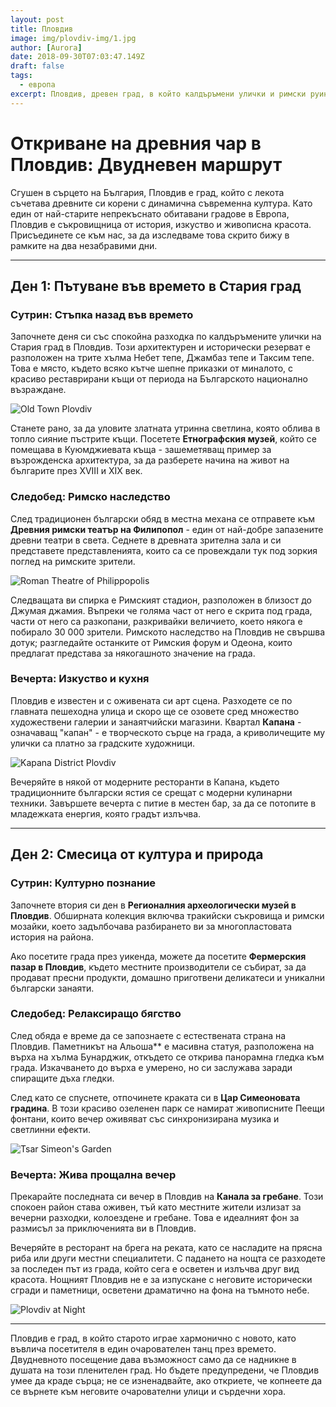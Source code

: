 ```yaml
---
layout: post
title: Пловдив
image: img/plovdiv-img/1.jpg
author: [Aurora]
date: 2018-09-30T07:03:47.149Z
draft: false
tags:
  - европа
excerpt: Пловдив, древен град, в който калдъръмени улички и римски руини се срещат с динамична съвременна култура, завладява посетителите с очарователната си смесица от история и съвременност.
---
```


# Откриване на древния чар в Пловдив: Двудневен маршрут

Сгушен в сърцето на България, Пловдив е град, който с лекота съчетава древните си корени с динамична съвременна култура. Като един от най-старите непрекъснато обитавани градове в Европа, Пловдив е съкровищница от история, изкуство и живописна красота. Присъединете се към нас, за да изследваме това скрито бижу в рамките на два незабравими дни.

---

## Ден 1: Пътуване във времето в Стария град

### Сутрин: Стъпка назад във времето

Започнете деня си със спокойна разходка по калдъръмените улички на Стария град в Пловдив. Този архитектурен и исторически резерват е разположен на трите хълма Небет тепе, Джамбаз тепе и Таксим тепе. Това е място, където всяко кътче шепне приказки от миналото, с красиво реставрирани къщи от периода на Българското национално възраждане.

![Old Town Plovdiv](img/plovdiv-img/1.jpg)

Станете рано, за да уловите златната утринна светлина, която облива в топло сияние пъстрите къщи. Посетете **Етнографския музей**, който се помещава в Куюмджиевата къща - зашеметяващ пример за възрожденска архитектура, за да разберете начина на живот на българите през XVIII и XIX век.

### Следобед: Римско наследство

След традиционен български обяд в местна механа се отправете към **Древния римски театър на Филипопол** - един от най-добре запазените древни театри в света. Седнете в древната зрителна зала и си представете представленията, които са се провеждали тук под зоркия поглед на римските зрители.

![Roman Theatre of Philippopolis](img/plovdiv-img/2.jpg)

Следващата ви спирка е Римският стадион, разположен в близост до Джумая джамия. Въпреки че голяма част от него е скрита под града, части от него са разкопани, разкривайки величието, което някога е побирало 30 000 зрители. Римското наследство на Пловдив не свършва дотук; разгледайте останките от Римския форум и Одеона, които предлагат представа за някогашното значение на града.

### Вечерта: Изкуство и кухня

Пловдив е известен и с оживената си арт сцена. Разходете се по главната пешеходна улица и скоро ще се озовете сред множество художествени галерии и занаятчийски магазини. Квартал **Капана** - означаващ "капан" - е творческото сърце на града, а криволичещите му улички са платно за градските художници.

![Kapana District Plovdiv](img/plovdiv-img/3.jpg)

Вечеряйте в някой от модерните ресторанти в Капана, където традиционните български ястия се срещат с модерни кулинарни техники. Завършете вечерта с питие в местен бар, за да се потопите в младежката енергия, която градът излъчва.

---

## Ден 2: Смесица от култура и природа

### Сутрин: Културно познание

Започнете втория си ден в **Регионалния археологически музей в Пловдив**. Обширната колекция включва тракийски съкровища и римски мозайки, което задълбочава разбирането ви за многопластовата история на района.

Ако посетите града през уикенда, можете да посетите **Фермерския пазар в Пловдив**, където местните производители се събират, за да продават пресни продукти, домашно приготвени деликатеси и уникални български занаяти.

### Следобед: Релаксиращо бягство

След обяда е време да се запознаете с естествената страна на Пловдив. Паметникът на Альоша\*\* е масивна статуя, разположена на върха на хълма Бунарджик, откъдето се открива панорамна гледка към града. Изкачването до върха е умерено, но си заслужава заради спиращите дъха гледки.

След като се спуснете, отпочинете краката си в **Цар Симеоновата градина**. В този красиво озеленен парк се намират живописните Пеещи фонтани, които вечер оживяват със синхронизирана музика и светлинни ефекти.

![Tsar Simeon's Garden](img/plovdiv-img/4.jpg)

### Вечерта: Жива прощална вечер

Прекарайте последната си вечер в Пловдив на **Канала за гребане**. Този спокоен район става оживен, тъй като местните жители излизат за вечерни разходки, колоездене и гребане. Това е идеалният фон за размисъл за приключенията ви в Пловдив.

Вечеряйте в ресторант на брега на реката, като се насладите на прясна риба или други местни специалитети. С падането на нощта се разходете за последен път из града, който сега е осветен и излъчва друг вид красота. Нощният Пловдив не е за изпускане с неговите исторически сгради и паметници, осветени драматично на фона на тъмното небе.

![Plovdiv at Night](img/plovdiv-img/4.jpg)

---

Пловдив е град, в който старото играе хармонично с новото, като въвлича посетителя в един очарователен танц през времето. Двудневното посещение дава възможност само да се надникне в душата на този пленителен град. Но бъдете предупредени, че Пловдив умее да краде сърца; не се изненадвайте, ако откриете, че копнеете да се върнете към неговите очарователни улици и сърдечни хора.
